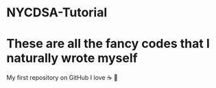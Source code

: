 # NYCDSA-Tutorial
# These are all the fancy codes that I naturally wrote myself 
My first repository on GitHub 
I love :coffee: :pizza:
